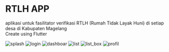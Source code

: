 # RTLH APP

aplikasi untuk fasilitator verifikasi RTLH (Rumah Tidak Layak Huni) di setiap desa di Kabupaten Magelang
<br />
Create using Flutter

![splash](https://user-images.githubusercontent.com/44487637/135440806-cc8a65cc-5028-4957-aa9e-5f06f7f90ad3.jpg)
![login](https://user-images.githubusercontent.com/44487637/135440799-c44bf201-7da6-4e48-9c37-c51eac32485c.jpg)
![dashboar](https://user-images.githubusercontent.com/44487637/135440790-35228cfa-ae49-4c8c-9853-203438fd3135.jpg)
![list](https://user-images.githubusercontent.com/44487637/135440794-15b7185a-41d2-4759-9828-101fa4fd8388.jpg)
![list_box](https://user-images.githubusercontent.com/44487637/135440796-07fbf634-fae8-4665-a4bb-088a37c1768e.jpg)
![profil](https://user-images.githubusercontent.com/44487637/135440803-5ecd45a9-df11-4d23-a010-bc79e170e924.jpg)
